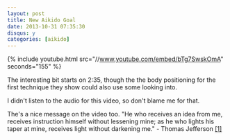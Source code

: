 ```yaml
---
layout: post
title: New Aikido Goal
date: 2013-10-31 07:35:30
disqus: y
categories: [aikido]
---
```


{% include youtube.html src="//www.youtube.com/embed/bTg7SwskOmA" seconds="155" %}

The interesting bit starts on 2:35, though the the body positioning for the first technique they show could also use some looking into.

I didn't listen to the audio for this video, so don't blame me for that.

The's a nice message on the video too. "He who receives an idea from me, receives instruction himself without lessening mine; as he who lights his taper at mine, receives light without darkening me." - Thomas Jefferson
<a href="http://press-pubs.uchicago.edu/founders/documents/a1_8_8s12.html" target="blog2">[1]</a>

